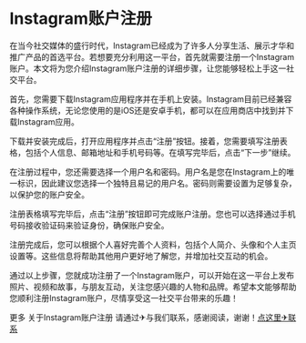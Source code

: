 # Instagram账户注册

在当今社交媒体的盛行时代，Instagram已经成为了许多人分享生活、展示才华和推广产品的首选平台。若想要充分利用这一平台，首先就需要注册一个Instagram账户。本文将为您介绍Instagram账户注册的详细步骤，让您能够轻松上手这一社交平台。

首先，您需要下载Instagram应用程序并在手机上安装。Instagram目前已经兼容各种操作系统，无论您使用的是iOS还是安卓手机，都可以在应用商店中找到并下载Instagram应用。

下载并安装完成后，打开应用程序并点击“注册”按钮。接着，您需要填写注册表格，包括个人信息、邮箱地址和手机号码等。在填写完毕后，点击“下一步”继续。

在注册过程中，您还需要选择一个用户名和密码。用户名是您在Instagram上的唯一标识，因此建议您选择一个独特且易记的用户名。密码则需要设置为足够复杂，以保护您的账户安全。

注册表格填写完毕后，点击“注册”按钮即可完成账户注册。您也可以选择通过手机号码接收验证码来验证身份，确保账户安全。

注册完成后，您可以根据个人喜好完善个人资料，包括个人简介、头像和个人主页设置等。这些信息将帮助其他用户更好地了解您，并增加社交互动的机会。

通过以上步骤，您就成功注册了一个Instagram账户，可以开始在这一平台上发布照片、视频和故事，与朋友互动，关注您感兴趣的人物和品牌。希望本文能够帮助您顺利注册Instagram账户，尽情享受这一社交平台带来的乐趣！

更多 关于Instagram账户注册 请通过✈与我们联系，感谢阅读，谢谢！[点这里✈联系](https://www.k02.cc)